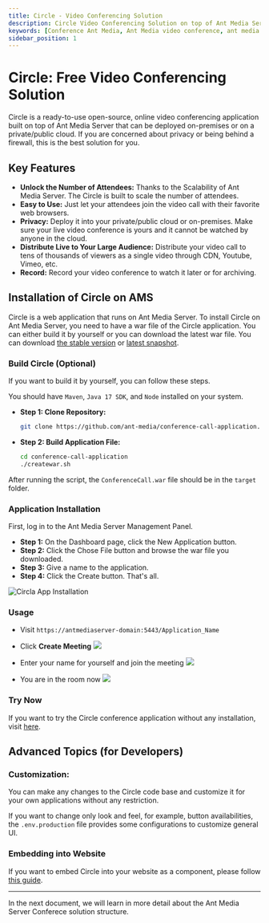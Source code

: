 ```yaml
---
title: Circle - Video Conferencing Solution
description: Circle Video Conferencing Solution on top of Ant Media Server
keywords: [Conference Ant Media, Ant Media video conference, ant media conferencing, Circle]
sidebar_position: 1
---
```


# Circle: Free Video Conferencing Solution

Circle is a ready-to-use open-source, online video conferencing application built on top of Ant Media Server that can be deployed on-premises or on a private/public cloud. If you are concerned about privacy or being behind a firewall, this is the best solution for you.

## Key Features

* **Unlock the Number of Attendees:** Thanks to the Scalability of Ant Media Server. The Circle is built to scale the number of attendees.
* **Easy to Use:** Just let your attendees join the video call with their favorite web browsers.
* **Privacy:** Deploy it into your private/public cloud or on-premises. Make sure your live video conference is yours and it cannot be watched by anyone in the cloud.
* **Distribute Live to Your Large Audience:** Distribute your video call to tens of thousands of viewers as a single video through CDN, Youtube, Vimeo, etc.
* **Record:** Record your video conference to watch it later or for archiving.

## Installation of Circle on AMS

Circle is a web application that runs on Ant Media Server. To install Circle on Ant Media Server, you need to have a war file of the Circle application. You can either build it by yourself or you can download the latest war file. You can download [the stable version](https://github.com/ant-media/conference-call-application/releases) or [latest snapshot](https://oss.sonatype.org/#nexus-search;gav~io.antmedia.webrtc~ConferenceCall~~~~kw,versionexpand).

### Build Circle (Optional)

If you want to build it by yourself, you can follow these steps. 

You should have `Maven`, `Java 17 SDK`, and `Node` installed on your system.

* **Step 1: Clone Repository:**

  ```bash
  git clone https://github.com/ant-media/conference-call-application.git
  ```
  
* **Step 2: Build Application File:**

  ```bash
  cd conference-call-application
  ./createwar.sh
  ```

After running the script, the `ConferenceCall.war` file should be in the `target` folder.

### Application Installation

First, log in to the Ant Media Server Management Panel.

* **Step 1:** On the Dashboard page, click the New Application button.
* **Step 2:** Click the Chose File button and browse the war file you downloaded.
* **Step 3:** Give a name to the application.
* **Step 4:** Click the Create button. That's all.

![Circla App Installation](@site/static/img/conference/circle/circle-app-installation.png)

### Usage

* Visit `https://antmediaserver-domain:5443/Application_Name`

* Click **Create Meeting**
  ![](@site/static/img/conference/circle/circle-room-creation.png)
  
* Enter your name for yourself and join the meeting
  ![](@site/static/img/conference/circle/circle-room-entrance.png)
  
* You are in the room now
  ![](@site/static/img/conference/circle/circle-room.png)

### Try Now

If you want to try the Circle conference application without any installation, visit [here](https://meet.antmedia.io/Conference).

## Advanced Topics (for Developers)

### Customization:

You can make any changes to the Circle code base and customize it for your own applications without any restriction.

If you want to change only look and feel, for example, button availabilities, the ⁣`.env.production` file provides some configurations to customize general UI.

### Embedding into Website

If you want to embed Circle into your website as a component, please follow [this guide](https://antmedia.io/docs/guides/developing-antmedia-server/circle-component-usage/).

----------

In the next document, we will learn in more detail about the Ant Media Server Conferece solution structure.
